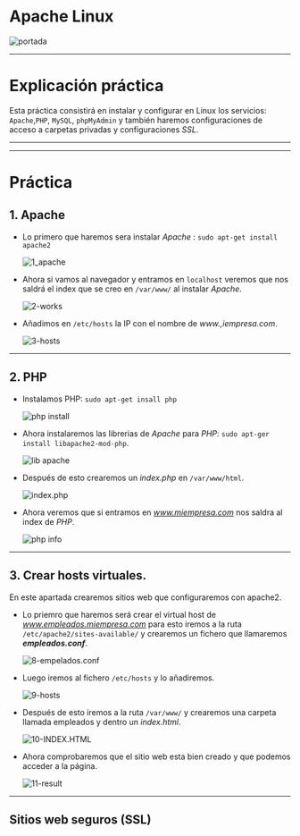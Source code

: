 # Apache Linux

![portada](./img/portada.jpg)

___
# Explicación práctica

Esta práctica consistirá en instalar y configurar en Linux los servicios: `Apache`,`PHP`, `MySQL`, `phpMyAdmin` y también haremos configuraciones de acceso a carpetas privadas y configuraciones *SSL*.

 ___
 ___

# Práctica

## 1. Apache

- Lo primero que haremos sera instalar *Apache* : `sudo apt-get install apache2`

  ![1_apache](./img/1_install_apache.png)

- Ahora si vamos al navegador y entramos en `localhost` veremos que nos saldrá el index que se creo en `/var/www/` al instalar *Apache*.

  ![2-works](./img/2_it_works.png)

- Añadimos en `/etc/hosts` la IP con el nombre de *www.,iempresa.com*.

  ![3-hosts](./img/3_hosts.png)

___

## 2. PHP

- Instalamos PHP: `sudo apt-get insall php`

  ![php install](./img/4_php.png)

- Ahora instalaremos las librerias de *Apache* para *PHP*: `sudo apt-ger install libapache2-mod-php`.

  ![lib apache](./img/5_librerias.png)

- Después de esto crearemos un *index.php* en `/var/www/html`.

  ![index.php](./img/6_index.php.png)

- Ahora veremos que si entramos en *www.miempresa.com* nos saldra al index de *PHP*.

  ![php info](./img/7_php_info.png)

___

## 3. Crear hosts virtuales.

En este apartada crearemos sitios web que configuraremos con apache2.

- Lo priemro que haremos será crear el virtual host de *www.empleados.miempresa.com* para esto iremos a la ruta `/etc/apache2/sites-available/` y crearemos un fichero que llamaremos ***empleados.conf***.

  ![8-empelados.conf](./img/8_empleados.conf.png)

- Luego iremos al fichero `/etc/hosts` y lo añadiremos.

  ![9-hosts](./img/9_hosts.png)

- Después de esto iremos a la ruta `/var/www/` y crearemos una carpeta llamada empleados y dentro un *index.html*.

  ![10-INDEX.HTML](./img/10_index.png)

- Ahora comprobaremos que el sitio web esta bien creado y que podemos acceder a la página.

  ![11-result](./img/11_result.png)

___

## Sitios web seguros (SSL)
